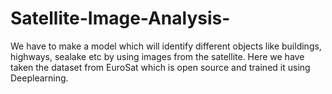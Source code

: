 # Satellite-Image-Analysis-

We have to make a model which will identify different 
objects like buildings, highways, sealake etc by using 
images from the satellite. 
Here we have taken the dataset from EuroSat which is 
open source and trained it using Deeplearning. 
